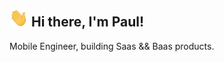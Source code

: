 ## <img src="https://raw.githubusercontent.com/Eunit99/eunit99/master/img/wave.gif" width="30px"> Hi there, I'm Paul!
Mobile Engineer, building Saas && Baas products. 
